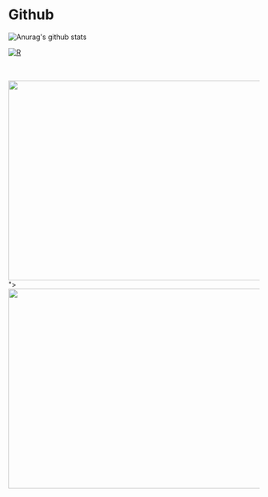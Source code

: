 # Github
![Anurag's github stats](https://github-readme-stats.vercel.app/api?username=Liripo&show_icons=true&theme=radical)

[![R](https://img.shields.io/badge/-programming-black?style=flat-square&logo=r&link=https://github.com/swsoyee?tab=repositories&q=&type=source&language=r)](https://github.com/liripo?tab=repositories&q=&type=source&language=r)

<div align="center">
	<br>
	<a href="<div align="center">
	<br>
	<a href="https://github.com/Liripo/Liripo/blame/master/header.svg">
		<img src="header.svg" width="800" height="400">
	</a>
	<br>
</div>">
		<img src="header.svg" width="800" height="400">
	</a>
	<br>
</div>
